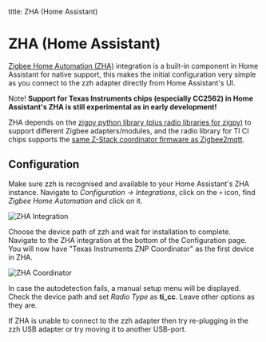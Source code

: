 title: ZHA (Home Assistant)

# ZHA (Home Assistant)

[Zigbee Home Automation (ZHA)](https://www.home-assistant.io/integrations/zha/) integration is a built-in component in Home Assistant for native support, this makes the initial configuration very simple as you connect to the zzh adapter directly from Home Assistant's UI.

Note! **Support for Texas Instruments chips (especially CC2562) in Home Assistant's ZHA is still experimental as in early development!**

ZHA depends on the [zigpy python library (plus radio libraries for zigpy)](https://github.com/zigpy/) to support different Zigbee adapters/modules, and the radio library for TI CI chips supports the [same Z-Stack coordinator firmware as Zigbee2mqtt](https://github.com/Koenkk/Z-Stack-firmware/tree/master/coordinator).

## Configuration

Make sure zzh is recognised and available to your Home Assistant's ZHA instance. Navigate to _Configuration -> Integrations_, click on the `+` icon, find _Zigbee Home Automation_ and click on it.

![ZHA Integration](/_assets/zzh-zha-install.png)

Choose the device path of zzh and wait for installation to complete. Navigate to the ZHA integration at the bottom of the Configuration page. You will now have "Texas Instruments ZNP Coordinator" as the first device in ZHA. 

![ZHA Coordinator](/_assets/zzh-zha-coord.png)

In case the autodetection fails, a manual setup menu will be displayed. Check the device path and set _Radio Type_ as **ti_cc**. Leave other options as they are.

If ZHA is unable to connect to the zzh adapter then try re-plugging in the zzh USB adapter or try moving it to another USB-port.